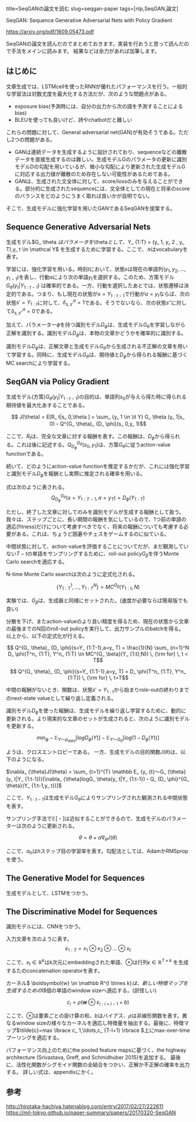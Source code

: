 title=SeqGANの論文を読む
slug=seqgan-paper
tags=[nlp,SeqGAN,論文]

SeqGAN: Sequence Generative Adversarial Nets with Policy Gradient

https://arxiv.org/pdf/1609.05473.pdf

SeqGANの論文を読んだのでまとめておきます。実装を行おうと思って読んだので手法をメインに読みます。
結果などは余力があれば加筆します。

## はじめに
文章生成では、LSTMcellを使ったRNNが優れたパフォーマンスを行う。一般的な学習法は対数尤度を最大化する方法だが、次のような問題点がある。

 - exposure bias(予測時には、自分の出力から次の語を予測することによるbias)
 - BLEUを使っても良いけど、詩やchatbotだと難しい

これらの問題に対して、General adversarial net(GAN)が有効そうである。ただし2つの問題がある。

- GANは連続データを生成するように設計されており、sequenceなどの離散データを直接生成するのは難しい。生成モデルGのパラメータの更新に識別モデルDの勾配を用いているが、微小な勾配により更新された生成モデルGに対応する出力値が離散のため存在しない可能性があるためである。
- GANは、生成された文全体に対して、score/lossのみを与えることができる。部分的に生成されたsequenceには、文全体としての現在と将来のscoreのバランスをどのようにうまく取れば良いかが自明でない。

そこで、生成モデルに強化学習を用いたGANであるSeqGANを提案する。


## Sequence Generative Adversarial Nets
生成モデル$G_ \theta $はパラメータを$\theta$として、$Y_ {1:T} = (y_ 1, y_ 2 , y_ T)$,$y_ t \in \mathcal Y$ を生成するために学習する。ここで、$\mathcal Y$はvocabularyを表す。

学習には、強化学習を用いる。時刻$t$において、状態$s$は現在の単語列$(y_ {1},y_ {2}, \ldots ,y_ {t-1})$を表し、行動$a$により次の単語$y_ t$を選択する。このため、方策モデル$G_ {\theta} (y_ {t}|Y_ {1:t-1})$ は確率的である。一方、行動を選択したあとでは、状態遷移は決定的である。つまり、もし現在の状態が$s=Y_ {1:t-1}$で行動が$a=y_ {t}$ならば、次の状態$s'=Y_ {1:t}$に対して、$\delta^a_ {s,s'}=1$である。そうでないなら、次の状態$s''$に対して$\delta^a_ {s,s''}=0$である。


加えて、パラメーター$\phi$を持つ識別モデル$D_ \phi$は、生成モデル$G_ \theta$を学習しながら正解を識別する。識別モデル$D_ \phi$は、本物の文章かどうかを確率的に識別する。

識別モデル$D_ \phi$は、正解文章と生成モデル$G_ \theta$から生成される不正解の文章を用いて学習する。同時に、生成モデル$G_ \theta$は、期待値と$D_ \phi$から得られる報酬に基づくMC searchにより学習する。

## SeqGAN via Policy Gradient
生成モデル(方策)$G_ \theta(y_ t|Y_ {1:t-1})$の目的は、単語列$s_ 0$が与えら得た時に得られる期待値を最大化あすることである。

$$ J(\theta) = E[R_ t|s_ 0,\theta ] = \sum_ {y_ 1 \in \it Y} G_ \theta (y_ 1|s_ 0)・Q^{G_ \theta}_ {D_ \phi}(s_ 0,y_ 1)$$

ここで、$R_ t$は、完全な文章に対する報酬を表す。この報酬は、$D_ {\phi}$から得られる。これは後に記述する。$Q^{G_ \theta}_ {D_ \phi}(s_ 0,y_ 1)$は、方策$G_ \theta$に従うaction-value functionである。

続いて、どのようにaction-value functionを推定するかだが、これには強化学習と識別モデル$D_ \phi$を報酬とし実際に推定される確率を用いる。

式は次のように表される。
$$ Q^{G_ \theta}_ {D_ \phi}(s=Y_ {1:T-1},a=y_ T) = D_ \phi(Y_ {1:T})$$

ただし、終了した文章に対してのみを識別モデルが生成する報酬として扱う。我々は、ステップごとに、長い期間の報酬を気にしているので、1つ前の単語の適応(fitness)だけについて考慮すべきでなく、将来の報酬についても考慮する必要がある。これは、ちょうど囲碁やチェスをゲームするのに似ている。


中間状態に対して、action-valueを評価することについてだが、まだ観測していない$T-t$の単語をサンプリングするために、roll-out policy$G_ \beta$を伴うMonte Carlo searchを適応する。

N-time Monte Carlo searchは次のように定式化される。

$$ \{ Y^1_ {1:T},...,Y^N_ {1:T} \} = MC^{G_ \beta}(Y_ {1:t},N) $$

実験では、$G_ \beta$は、生成器と同様にセットされた。(速度が必要ならば簡易版でも良い)

分散を下げ、またaction-valueのより良い精度を得るため、現在の状態から文章の最後までのN回のroll-out pulicyを実行して、出力サンプルのbatchを得る。
以上から、以下の定式化が行える。

$$ Q^{G_ \theta}_ {D_ \phi}(s=Y_ {1:T-1},a=y_ T) = \frac{1}{N} \sum_ {n=1}^N D_ \phi(T^n_ {1:T}, Y^n_ {1:T} \in MC^{G_ \beta}(Y_ {1:t};N)) \, {\rm for} \, t < T$$

$$ Q^{G_ \theta}_ {D_ \phi}(s=Y_ {1:T-1},a=y_ T) = D_ \phi(T^n_ {1:T}, Y^n_ {1:T}) \, {\rm for} \, t=T$$

中間の報酬がないとき、関数は、状態$s'=Y_ {1:t}$から始まりrole-outの終わりまでのnext-state valueとして繰り返し定義される。

識別モデル$D_ {\phi}$を使った報酬は、生成モデルを繰り返し学習するために、動的に更新される。より現実的な文章のセットが生成されると、次のように識別モデルを更新する。

$$
min_ \phi - \mathbb E_ {Y〜p_ {data}}[log D_ {\phi}(Y)] - \mathbb  E_ {Y〜G_ {\theta}}[log (1 - D_ {\phi}(Y))]
$$

ようは、クロスエントロピーである。
一方、生成モデルの目的関数$J(\theta)$は、以下のようになる。

$\nabla_ {\theta}J(\theta) = \sum_ {t=1}^{T} \mathbb E_ {y_ {t}〜G_ {\theta}(y_ t|Y_ {1:t-1})}[\nabla_ {\theta}logG_ \theta(y_ t|Y_ {1:t-1})・Q_ {D_ \phi}^{G_ \theta}(Y_ {1:t-1,y_ t})]$

ここで、$Y_ {1:t-1}$は生成モデル$G_ \theta$によりサンプリングされた観測される中間状態を表す。

サンプリング手法で$\mathbb E[・]$は近似することができるので、生成モデルのパラメーターは次のように更新される。

$$ \theta = \theta + \alpha \nabla_ \theta J(\theta)$$

ここで、$\alpha_ h$は$h$ステップ目の学習率を表す。勾配法としては、AdamかRMSpropを使う。


## The Generative Model for Sequences
生成モデルとして、LSTMをつかう。


## The Discriminative Model for Sequences
識別モデルには、CNNをつかう。

入力文章を次のように表す。
$$ \varepsilon_ {1:T} = x_ 1 \otimes	 x_ 2 \otimes \dots \otimes x_ t$$

ここで、$x_ t \in \mathbb R^k$はk次元にembeddingされた単語、$\otimes$は行列$\epsilon \in \mathbb R^{T \times k}$ を生成するたのconcatenation operatorを表す。

カーネル$ \boldsymbol{w} \in \mathbb R^{l \times k}$は、新しい特徴マップを生成するための$l$個の単語のwindow sizeへ適応する。(訳怪しい)

$$c_ i = \rho ( \boldsymbol{w} \otimes \varepsilon_ {i:i+l-1}+b )$$

ここで、$\otimes$は要素ごとの掛け算の和、$b$はバイアス、$\rho$は非線形関数を表す。異なるwindow sizeの様々なカーネルを適応し特徴量を抽出する。最後に、特徴マップ$\tilde{c}=max \lbrace c_ 1,\ldots,c_ {T-l+1} \rbrace $上にmax-over-timeプーリングを適応する。

パフォーマンス向上のためにthe pooled feature mapsに基づく、the highway architecture (Srivastava, Greff, and Schmidhuber 2015)を追加する。
最後に、活性化関数がシグモイド関数の全結合をつかい、正解か不正解の確率を出力する。
詳しい式は、appendixにかく。


## 参考
http://hirotaka-hachiya.hatenablog.com/entry/2017/02/27/222611
https://mil-tokyo.github.io/paper-summary/papers/20170320-SeqGAN
